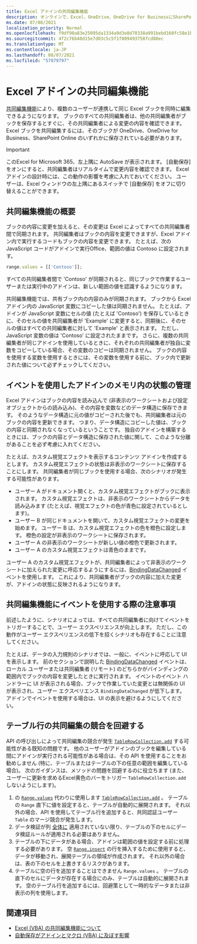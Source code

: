 ```yaml
---
title: Excel アドインの共同編集機能
description: オンラインで、Excel、OneDrive、OneDrive for BusinessにSharePointします。
ms.date: 07/08/2021
localization_priority: Normal
ms.openlocfilehash: f9df90a83e25095da1334a9d3e8d70338a991bebd160fc58e1bb53fa2bb5a13e
ms.sourcegitcommit: 4f2c76b48d15e7d03c5c5f1f809493758fcd88ec
ms.translationtype: MT
ms.contentlocale: ja-JP
ms.lasthandoff: 08/07/2021
ms.locfileid: "57079797"
---
```

# <a name="coauthoring-in-excel-add-ins"></a>Excel アドインの共同編集機能  

[共同編集機能](https://support.office.com/article/Collaborate-on-Excel-workbooks-at-the-same-time-with-co-authoring-7152aa8b-b791-414c-a3bb-3024e46fb104)により、複数のユーザーが連携して同じ Excel ブックを同時に編集できるようになります。 ブックのすべての共同編集者は、他の共同編集者がブックを保存するとすぐに、その共同編集者による変更の内容を確認できます。 Excel ブックを共同編集するには、そのブックが OneDrive、OneDrive for Business、SharePoint Online のいずれかに保存されている必要があります。

> [!IMPORTANT]
> このExcel for Microsoft 365、左上隅に AutoSave が表示されます。 [自動保存] をオンにすると、共同編集者はリアルタイムで変更内容を確認できます。 Excel アドインの設計時には、この動作の影響を考慮に入れておいてください。 ユーザーは、Excel ウィンドウの左上隅にあるスイッチで [自動保存] をオフに切り替えることができます。

## <a name="coauthoring-overview"></a>共同編集機能の概要

ブックの内容に変更を加えると、その変更は Excel によってすべての共同編集者間で同期されます。 共同編集者はブックの内容を変更できますが、Excel アドイン内で実行するコードもブックの内容を変更できます。 たとえば、次の JavaScript コードがアドインで実行Office、範囲の値は Contoso に設定されます。

```js
range.values = [['Contoso']];
```

すべての共同編集者間で 'Contoso' が同期されると、同じブックで作業するユーザーまたは実行中のアドインは、新しい範囲の値を認識するようになります。

共同編集機能では、共有ブック内の内容のみが同期されます。 ブックから Excel アドイン内の JavaScript 変数にコピーした値は同期されません。 たとえば、アドインが JavaScript 変数にセルの値 (たとえば 'Contoso') を保存しているときに、そのセルの値を共同編集者が 'Example' に変更すると、同期後に、そのセルの値はすべての共同編集者に対して 'Example' と表示されます。 ただし、JavaScript 変数の値は 'Contoso' に設定されたままです。 さらに、複数の共同編集者が同じアドインを使用しているときに、それぞれの共同編集者が独自に変数をコピーしている場合、その変数のコピーは同期されません。 ブックの内容を使用する変数を使用するときには、その変数を使用する前に、ブック内で更新された値について必ずチェックしてください。

## <a name="use-events-to-manage-the-in-memory-state-of-your-add-in"></a>イベントを使用したアドインのメモリ内の状態の管理

Excel アドインはブックの内容を読み込んで (非表示のワークシートおよび設定オブジェクトからの読み込み)、その内容を変数などのデータ構造に保存できます。 そのようなデータ構造に元の値がコピーされた後でも、共同編集者は元のブックの内容を更新できます。 つまり、データ構造にコピーした値は、ブックの内容と同期されなくなっているということです。 独自のアドインを構築するときには、ブックの内容とデータ構造に保存された値に関して、このような分離があることを必ず考慮に入れてください。

たとえば、カスタム視覚エフェクトを表示するコンテンツ アドインを作成するとします。 カスタム視覚エフェクトの状態は非表示のワークシートに保存することにします。 共同編集者が同じブックを使用する場合、次のシナリオが発生する可能性があります。

- ユーザー A がドキュメント開くと、カスタム視覚エフェクトがブックに表示されます。 カスタム視覚エフェクトは、非表示のワークシートからデータを読み込みます (たとえば、視覚エフェクトの色が青色に設定されているとします)。
- ユーザー B が同じドキュメントを開いて、カスタム視覚エフェクトの変更を始めます。 ユーザー B は、カスタム視覚エフェクトの色を橙色に設定します。 橙色の設定が非表示のワークシートに保存されます。
- ユーザー A の非表示のワークシートが新しい値の橙色で更新されます。
- ユーザー A のカスタム視覚エフェクトは青色のままです。

ユーザー A のカスタム視覚エフェクトが、共同編集者によって非表示のワークシートに加えられた変更に呼応するようにするには、[BindingDataChanged](/javascript/api/office/office.bindingdatachangedeventargs) イベントを使用します。 これにより、共同編集者がブックの内容に加えた変更が、アドインの状態に反映されるようになります。

## <a name="caveats-to-using-events-with-coauthoring"></a>共同編集機能にイベントを使用する際の注意事項

前述したように、シナリオによっては、すべての共同編集者に向けてイベントをトリガーすることで、ユーザー エクスペリエンスが向上します。 ただし、この動作がユーザー エクスペリエンスの低下を招くシナリオも存在することに注意してください。

たとえば、データの入力規則のシナリオでは、一般に、イベントに呼応して UI を表示します。 前のセクションで説明した [BindingDataChanged](/javascript/api/office/office.bindingdatachangedeventargs) イベントは、ローカル ユーザーまたは共同編集者 (リモート) のどちらかがバインディングの範囲内でブックの内容を変更したときに実行されます。 イベントのイベント ハンドラーに UI が表示される場合、ブックで作業していた変更とは無関係の UI が表示され、ユーザー エクスペリエンス `BindingDataChanged` が低下します。 アドインでイベントを使用する場合は、UI の表示を避けるようにしてください。

## <a name="avoid-table-row-coauthoring-conflicts"></a>テーブル行の共同編集の競合を回避する

API の呼び出しによって共同編集の競合が発生 [`TableRowCollection.add`](/javascript/api/excel/excel.tablerowcollection#add_index__values_) する可能性がある既知の問題です。 他のユーザーがアドインのブックを編集している間にアドインが実行される可能性がある場合は、その API を使用することをお勧めしません (特に、テーブルまたはテーブルの下の任意の範囲を編集している場合)。 次のガイダンスは、メソッドの問題を回避するのに役立ちます (また、ユーザーに更新を求めるExcel黄色のバーをトリガー `TableRowCollection.add` しないようにします)。

1. の [`Range.values`](/javascript/api/excel/excel.range#values) 代わりに使用します [`TableRowCollection.add`](/javascript/api/excel/excel.tablerowcollection#add_index__values_) 。 テーブルの `Range` 直下に値を設定すると、テーブルが自動的に展開されます。 それ以外の場合、API を使用してテーブル行を追加すると、共同認証ユーザー `Table` のマージ競合が発生します。
1. データ検証が列 [全体に](https://support.microsoft.com/office/apply-data-validation-to-cells-29fecbcc-d1b9-42c1-9d76-eff3ce5f7249) 適用されていない限り、テーブルの下のセルにデータ検証ルールが適用される必要はありません。
1. テーブルの下にデータがある場合、アドインは範囲の値を設定する前に処理する必要があります。 空 [`Range.insert`](/javascript/api/excel/excel.range#insert_shift_) の行を挿入するために使用すると、データが移動され、展開テーブルの領域が作成されます。 それ以外の場合は、表の下のセルを上書きするリスクがあります。
1. テーブルに空の行を追加することはできません `Range.values` 。 テーブルの直下のセルにデータが存在する場合にのみ、テーブルは自動的に展開されます。 空のテーブル行を追加するには、回避策として一時的なデータまたは非表示の列を使用します。

## <a name="see-also"></a>関連項目

- [Excel (VBA) の共同編集機能について](/office/vba/excel/concepts/about-coauthoring-in-excel)
- [自動保存がアドインとマクロ (VBA) に及ぼす影響](/office/vba/library-reference/concepts/how-autosave-impacts-addins-and-macros)
